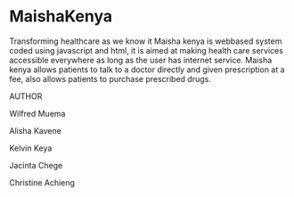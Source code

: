 # MaishaKenya
Transforming healthcare as we know it
Maisha kenya is webbased system coded using javascript and html, 
it is aimed at making health care services accessible everywhere as long as the user has internet service. Maisha kenya allows patients to talk to a doctor directly and given prescription at a fee,
also allows patients to purchase prescribed drugs.

AUTHOR

Wilfred Muema

Alisha Kavene

Kelvin Keya

Jacinta Chege

Christine Achieng


